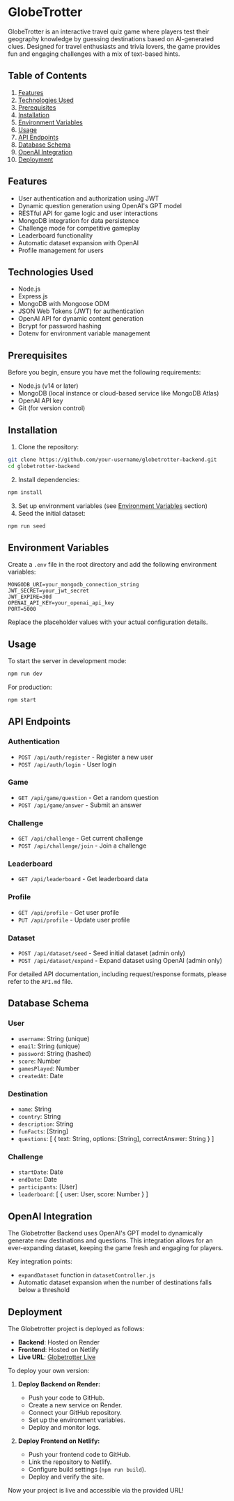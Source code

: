 # GlobeTrotter
GlobeTrotter is an interactive travel quiz game where players test their geography knowledge by guessing destinations based on AI-generated clues. Designed for travel enthusiasts and trivia lovers, the game provides fun and engaging challenges with a mix of text-based hints.

## Table of Contents

1. [Features](#features)
2. [Technologies Used](#technologies-used)
3. [Prerequisites](#prerequisites)
4. [Installation](#installation)
5. [Environment Variables](#environment-variables)
6. [Usage](#usage)
7. [API Endpoints](#api-endpoints)
8. [Database Schema](#database-schema)
9. [OpenAI Integration](#openai-integration)
10. [Deployment](#deployment)

## Features

- User authentication and authorization using JWT
- Dynamic question generation using OpenAI's GPT model
- RESTful API for game logic and user interactions
- MongoDB integration for data persistence
- Challenge mode for competitive gameplay
- Leaderboard functionality
- Automatic dataset expansion with OpenAI
- Profile management for users

## Technologies Used

- Node.js
- Express.js
- MongoDB with Mongoose ODM
- JSON Web Tokens (JWT) for authentication
- OpenAI API for dynamic content generation
- Bcrypt for password hashing
- Dotenv for environment variable management

## Prerequisites

Before you begin, ensure you have met the following requirements:

- Node.js (v14 or later)
- MongoDB (local instance or cloud-based service like MongoDB Atlas)
- OpenAI API key
- Git (for version control)

## Installation

1. Clone the repository:

```sh
git clone https://github.com/your-username/globetrotter-backend.git
cd globetrotter-backend
```

2. Install dependencies:

```sh
npm install
```

3. Set up environment variables (see [Environment Variables](#environment-variables) section)
4. Seed the initial dataset:

```sh
npm run seed
```

## Environment Variables

Create a `.env` file in the root directory and add the following environment variables:

```plaintext
MONGODB_URI=your_mongodb_connection_string
JWT_SECRET=your_jwt_secret
JWT_EXPIRE=30d
OPENAI_API_KEY=your_openai_api_key
PORT=5000
```

Replace the placeholder values with your actual configuration details.

## Usage

To start the server in development mode:

```sh
npm run dev
```

For production:

```sh
npm start
```

## API Endpoints

### Authentication

- `POST /api/auth/register` - Register a new user
- `POST /api/auth/login` - User login

### Game

- `GET /api/game/question` - Get a random question
- `POST /api/game/answer` - Submit an answer

### Challenge

- `GET /api/challenge` - Get current challenge
- `POST /api/challenge/join` - Join a challenge

### Leaderboard

- `GET /api/leaderboard` - Get leaderboard data

### Profile

- `GET /api/profile` - Get user profile
- `PUT /api/profile` - Update user profile

### Dataset

- `POST /api/dataset/seed` - Seed initial dataset (admin only)
- `POST /api/dataset/expand` - Expand dataset using OpenAI (admin only)

For detailed API documentation, including request/response formats, please refer to the `API.md` file.

## Database Schema

### User

- `username`: String (unique)
- `email`: String (unique)
- `password`: String (hashed)
- `score`: Number
- `gamesPlayed`: Number
- `createdAt`: Date

### Destination

- `name`: String
- `country`: String
- `description`: String
- `funFacts`: [String]
- `questions`: [
  {
    text: String,
    options: [String],
    correctAnswer: String
  }
]

### Challenge

- `startDate`: Date
- `endDate`: Date
- `participants`: [User]
- `leaderboard`: [
  {
    user: User,
    score: Number
  }
]

## OpenAI Integration

The Globetrotter Backend uses OpenAI's GPT model to dynamically generate new destinations and questions. This integration allows for an ever-expanding dataset, keeping the game fresh and engaging for players.

Key integration points:

- `expandDataset` function in `datasetController.js`
- Automatic dataset expansion when the number of destinations falls below a threshold

## Deployment

The Globetrotter project is deployed as follows:

- **Backend**: Hosted on Render
- **Frontend**: Hosted on Netlify
- **Live URL**: [Globetrotter Live](https://globetrotter-task.netlify.app/)

To deploy your own version:

1. **Deploy Backend on Render:**
   - Push your code to GitHub.
   - Create a new service on Render.
   - Connect your GitHub repository.
   - Set up the environment variables.
   - Deploy and monitor logs.

2. **Deploy Frontend on Netlify:**
   - Push your frontend code to GitHub.
   - Link the repository to Netlify.
   - Configure build settings (`npm run build`).
   - Deploy and verify the site.

Now your project is live and accessible via the provided URL!

